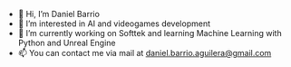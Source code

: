 - 👋 Hi, I’m Daniel Barrio
- 👀 I’m interested in AI and videogames development
- 🌱 I’m currently working on Softtek and learning Machine Learning with Python and Unreal Engine
- 📫 You can contact me via mail at daniel.barrio.aguilera@gmail.com
